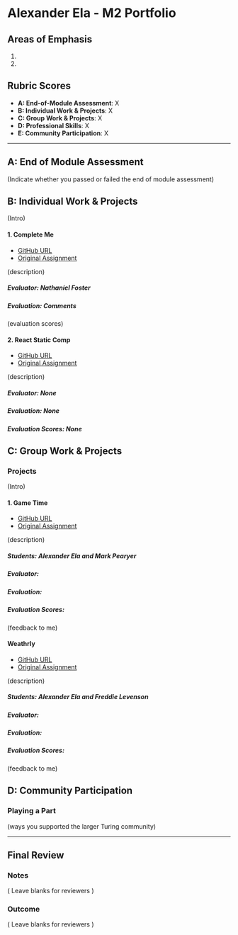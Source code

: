 # Alexander Ela - M2 Portfolio

## Areas of Emphasis

1. 
2.

## Rubric Scores

* **A: End-of-Module Assessment**: X
* **B: Individual Work & Projects**: X
* **C: Group Work & Projects**: X
* **D: Professional Skills**: X
* **E: Community Participation**: X

-----------------------

## A: End of Module Assessment

(Indicate whether you passed or failed the end of module assessment)


## B: Individual Work & Projects

(Intro)

#### 1. Complete Me

* [GitHub URL](https://github.com/alexanderela/complete-me)
* [Original Assignment](http://frontend.turing.io/projects/complete-me.html)

(description)

##### Evaluator: Nathaniel Foster
##### Evaluation: Comments

(evaluation scores)

#### 2. React Static Comp

* [GitHub URL](https://github.com/alexanderela/ae-react-static-comp)
* [Original Assignment](https://github.com/turingschool-examples/react-starter-kit/tree/react-static-comp)

(description)

##### Evaluator: None
##### Evaluation: None
##### Evaluation Scores: None


## C: Group Work & Projects

### Projects

(Intro)

#### 1. Game Time

* [GitHub URL](https://github.com/alexanderela/game-time)
* [Original Assignment](http://frontend.turing.io/projects/game-time.html)

(description)

##### Students: Alexander Ela and Mark Pearyer
##### Evaluator: 
##### Evaluation: 
##### Evaluation Scores: 

(feedback to me)


#### Weathrly

* [GitHub URL](https://github.com/flevenson/Weathrly/tree/master/weathrly-app)
* [Original Assignment](http://frontend.turing.io/projects/weathrly.html)

(description)

##### Students: Alexander Ela and Freddie Levenson
##### Evaluator: 
##### Evaluation: 
##### Evaluation Scores: 

(feedback to me)


## D: Community Participation

### Playing a Part

(ways you supported the larger Turing community)

------------------

## Final Review

### Notes

( Leave blanks for reviewers )

### Outcome

( Leave blanks for reviewers )
